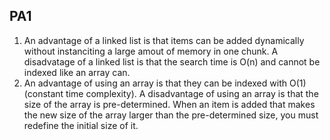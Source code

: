 ## PA1
1) An advantage of a linked list is that items can be added dynamically without instanciting a large amout of memory in one chunk. A disadvatage of a linked list is that the search time is O(n) and cannot be indexed like an array can. <br />
2) An advantage of using an array is that they can be indexed with O(1) (constant time complexity). A disadvantage of using an array is that the size of the array is pre-determined. When an item is added that makes the new size of the array larger than the pre-determined size, you must redefine the initial size of it.
